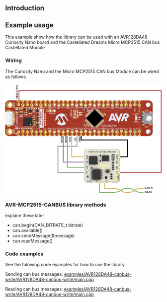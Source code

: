 ## Introduction




## Example usage
This example show how the library can be used with an AVR128DA48 Curiosity Nano board and the Castellated Dreams
Micro MCP2515 CAN bus Castellated Module

### Wiring
The Curiosity Nano and the Micro MCP2515 CAN bus Module can be wired as follows.

![Wiring diagram](./resources/wiring.png)

### AVR-MCP2515-CANBUS library methods

explane these later
- can.begin(CAN_BITRATE_t bitrate)
- can.available()
- can.sendMessage(&message)
- can.readMessage()

### Code examples

See the folowing code examples for how to use the library

Sending can bus messages: 
[examples/AVR128DA48-canbus-write/AVR128DA48-canbus-write/main.cpp](examples/AVR128DA48-canbus-write/AVR128DA48-canbus-write/main.cpp)

Reading can bus messages:
[examples/AVR128DA48-canbus-write/AVR128DA48-canbus-write/main.cpp](examples/AVR128DA48-canbus-write/AVR128DA48-canbus-write/main.cpp)
